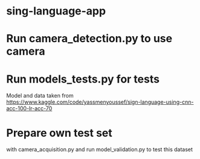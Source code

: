 # sing-language-app

# Run camera_detection.py to use camera 
# Run models_tests.py for tests
 Model and data taken from https://www.kaggle.com/code/yassmenyoussef/sign-language-using-cnn-acc-100-lr-acc-70
 
 # Prepare own test set
with camera_acquisition.py
and run model_validation.py to test this dataset 